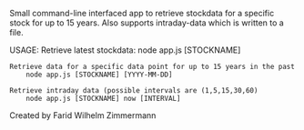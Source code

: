 Small command-line interfaced app to retrieve stockdata for a specific stock for up to 15 years.
Also supports intraday-data which is written to a file.

USAGE: 
    Retrieve latest stockdata:
        node app.js [STOCKNAME] 
    
    Retrieve data for a specific data point for up to 15 years in the past
        node app.js [STOCKNAME] [YYYY-MM-DD]
    
    Retrieve intraday data (possible intervals are (1,5,15,30,60)
        node app.js [STOCKNAME] now [INTERVAL]
        


Created by Farid Wilhelm Zimmermann